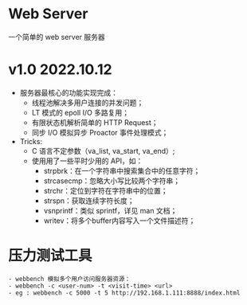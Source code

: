 # Web Server
一个简单的 web server 服务器

# v1.0 2022.10.12
- 服务器最核心的功能实现完成：
    - 线程池解决多用户连接的并发问题；
    - LT 模式的 epoll I/O 多路复用；
    - 有限状态机解析简单的 HTTP Request；
    - 同步 I/O 模拟异步 Proactor 事件处理模式；
- Tricks:
    - C 语言不定参数（va_list, va_start, va_end）;
    - 使用用了一些平时少用的 API，如：
        - strpbrk：在一个字符串中搜索集合中的任意字符；
        - strcasecmp：忽略大小写比较两个字符串；
        - strchr：定位到字符在字符串中的位置；
        - strspn：获取连续字符长度；
        - vsnprintf：类似 sprintf，详见 man 文档；
        - writev：将多个buffer内容写入一个文件描述符；

# 压力测试工具
    - webbench 模拟多个用户访问服务器资源：
    - webbench -c <user-num> -t <visit-time> <url>
    - eg : webbench -c 5000 -t 5 http://192.168.1.111:8888/index.html